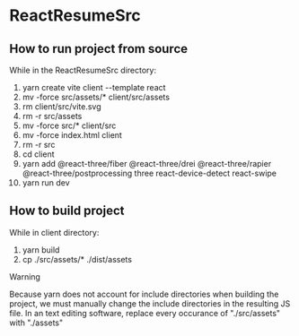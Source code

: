 # ReactResumeSrc

## How to run project from source

While in the ReactResumeSrc directory:
1. yarn create vite client --template react
2. mv -force src/assets/* client/src/assets
3. rm client/src/vite.svg
4. rm -r src/assets
5. mv -force src/* client/src
6. mv -force index.html client
7. rm -r src
8. cd client
9. yarn add @react-three/fiber @react-three/drei @react-three/rapier @react-three/postprocessing three react-device-detect react-swipe
10. yarn run dev

## How to build project

While in client directory:
1. yarn build
2. cp ./src/assets/* ./dist/assets

> [!WARNING]
> Because yarn does not account for include directories when building the project, we must manually change the include directories in the resulting JS file. In an text editing software, replace every occurance of "./src/assets" with "./assets"
